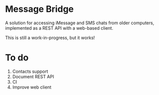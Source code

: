 # Message Bridge

A solution for accessing iMessage and SMS chats from older computers, implemented as a REST API with a web-based client.

This is still a work-in-progress, but it works!

# To do

1. Contacts support
2. Document REST API
3. CI
4. Improve web client
